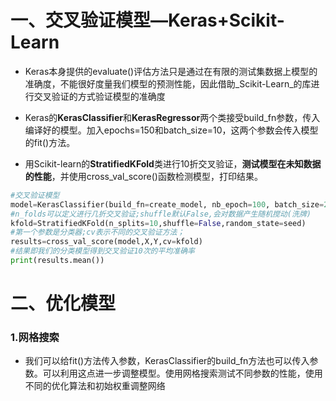 # 一、交叉验证模型—Keras+Scikit-Learn

* Keras本身提供的evaluate\(\)评估方法只是通过在有限的测试集数据上模型的准确度，不能很好度量我们模型的预测性能，因此借助_Scikit-Learn_的库进行交叉验证的方式验证模型的准确度

* Keras的**KerasClassifier**和**KerasRegressor**两个类接受build\_fn参数，传入编译好的模型。加入epochs=150和batch\_size=10，这两个参数会传入模型的fit\(\)方法。

* 用Scikit-learn的**StratifiedKFold**类进行10折交叉验证，**测试模型在未知数据的性能**，并使用cross\_val\_score\(\)函数检测模型，打印结果。

```py
#交叉验证模型
model=KerasClassifier(build_fn=create_model, nb_epoch=100, batch_size=20)
#n_folds可以定义进行几折交叉验证;shuffle默认False,会对数据产生随机搅动(洗牌)
kfold=StratifiedKFold(n_splits=10,shuffle=False,random_state=seed)
#第一个参数是分类器;cv表示不同的交叉验证方法；
results=cross_val_score(model,X,Y,cv=kfold)
#结果即我们的分类模型得到交叉验证10次的平均准确率
print(results.mean())
```

# 二、优化模型

### 1.网格搜索

* 我们可以给fit\(\)方法传入参数，KerasClassifier的build\_fn方法也可以传入参数。可以利用这点进一步调整模型。使用网格搜索测试不同参数的性能，使用不同的优化算法和初始权重调整网络





